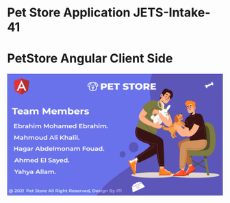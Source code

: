# Pet Store Application  JETS-Intake-41
# PetStore Angular Client Side

![Pet-Store ](TeamMembers.png)
